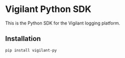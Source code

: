 # Vigilant Python SDK

This is the Python SDK for the Vigilant logging platform.

## Installation

```bash
pip install vigilant-py
```
